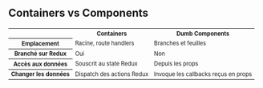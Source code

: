 ## Containers vs Components

<table style="font-size: 0.8em">
  <tr>
    <th></th><th>Containers</th><th>Dumb Components</th>
  </tr>
  <tr>
    <th>Emplacement</th><td>Racine, route handlers</td><td>Branches et feuilles</td>
  </tr>
  <tr>
    <th>Branché sur Redux</th><td>Oui</td><td>Non</td>
  </tr>
  <tr>
    <th>Accès aux données</th><td>Souscrit au state Redux</td><td>Depuis les props</td>
  </tr>
  <tr>
    <th>Changer les données</th><td>Dispatch des actions Redux</td><td>Invoque les callbacks reçus en props</td>
  </tr>
</table>
